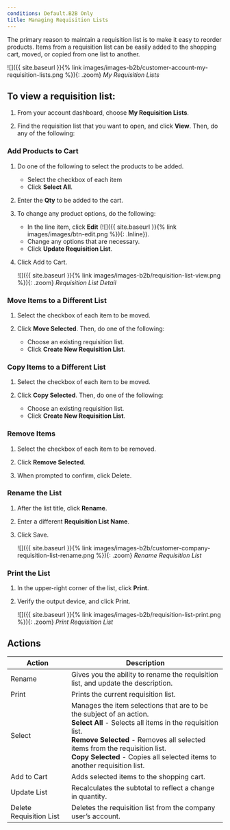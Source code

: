 ```yaml
---
conditions: Default.B2B Only
title: Managing Requisition Lists
---
```


The primary reason to maintain a requisition list is to make it easy to reorder products. Items from a requisition list can be easily added to the shopping cart, moved, or copied from one list to another.

![]({{ site.baseurl }}{% link images/images-b2b/customer-account-my-requisition-lists.png %}){: .zoom}
_My Requisition Lists_

## To view a requisition list:

1. From your account dashboard, choose **My Requisition Lists**.

1. Find the requisition list that you want to open, and click **View**. Then, do any of the following:

### Add Products to Cart

1. Do one of the following to select the products to be added.

   - Select the checkbox of each item
   - Click **Select All**.

1. Enter the **Qty** to be added to the cart.

1. To change any product options, do the following:

   - In the line item, click **Edit** (![]({{ site.baseurl }}{% link images/images/btn-edit.png %}){: .Inline}).
   - Change any options that are necessary.
   - Click **Update Requisition List**.

1. Click <span class="btn">Add to Cart</span>.

   ![]({{ site.baseurl }}{% link images/images-b2b/requisition-list-view.png %}){: .zoom}
   _Requisition List Detail_

### Move Items to a Different List

1. Select the checkbox of each item to be moved.

1. Click **Move Selected**. Then, do one of the following:

   - Choose an existing requisition list.
   - Click **Create New Requisition List**.

### Copy Items to a Different List

1. Select the checkbox of each item to be moved.

1. Click **Copy Selected**. Then, do one of the following:

   - Choose an existing requisition list.
   - Click **Create New Requisition List**.

### Remove Items

1. Select the checkbox of each item to be removed.

1. Click **Remove Selected**.

1. When prompted to confirm, click <span class="btn">Delete</span>.

### Rename the List

1. After the list title, click **Rename**.

1. Enter a different **Requisition List Name**.

1. Click <span class="btn">Save</span>.

   ![]({{ site.baseurl }}{% link images/images-b2b/customer-company-requisition-list-rename.png %}){: .zoom}
   _Rename Requisition List_

### Print the List

1. In the upper-right corner of the list, click **Print**.

1. Verify the output device, and click <span class="btn">Print</span>.

   ![]({{ site.baseurl }}{% link images/images-b2b/requisition-list-print.png %}){: .zoom}
   _Print Requisition List_

## Actions

|Action|Description|
|--- |--- |
|Rename|Gives you the ability to rename the requisition list, and update the description.|
|Print|Prints the current requisition list.|
|Select|Manages the item selections that are to be the subject of an action. <br/>**Select All** - Selects all items in the requisition list. <br/>**Remove Selected** - Removes all selected items from the requisition list. <br/>**Copy Selected** - Copies all selected items to another requisition list.|
|Add to Cart|Adds selected items to the shopping cart.|
|Update List|Recalculates the subtotal to reflect a change in quantity.|
|Delete Requisition List|Deletes the requisition list from the company user’s account.|
